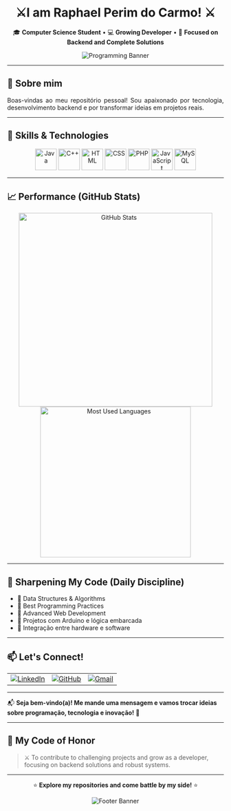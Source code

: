 <h1 align="center"> ⚔I am Raphael Perim do Carmo! ⚔ </h1>

<p align="center">
  🎓 <strong>Computer Science Student</strong> • 💻 <strong>Growing Developer</strong> • 🚀 <strong>Focused on Backend and Complete Solutions</strong>
</p>

<p align="center">
  <img src="https://capsule-render.vercel.app/api?type=waving&color=0:6a0dad,100:000000&height=120&section=header&text=Programming%20&fontColor=FFFFFF&fontSize=40&fontAlignY=35" alt="Programming Banner"/>
</p>

---

## 👋 Sobre mim

<p align="justify">
Boas-vindas ao meu repositório pessoal! Sou apaixonado por tecnologia, desenvolvimento backend e por transformar ideias em projetos reais. </p>

---

## 🐉 Skills & Technologies
<p align="center">
  <img src="https://cdn.jsdelivr.net/gh/devicons/devicon/icons/java/java-original.svg" width="50" height="50" alt="Java"/> 
  <img src="https://cdn.jsdelivr.net/gh/devicons/devicon/icons/cplusplus/cplusplus-original.svg" width="50" height="50" alt="C++"/> 
  <img src="https://cdn.jsdelivr.net/gh/devicons/devicon/icons/html5/html5-original.svg" width="50" height="50" alt="HTML"/> 
  <img src="https://cdn.jsdelivr.net/gh/devicons/devicon/icons/css3/css3-original.svg" width="50" height="50" alt="CSS"/> 
  <img src="https://cdn.jsdelivr.net/gh/devicons/devicon/icons/php/php-original.svg" width="50" height="50" alt="PHP"/> 
  <img src="https://cdn.jsdelivr.net/gh/devicons/devicon/icons/javascript/javascript-original.svg" width="50" height="50" alt="JavaScript"/> 
  <img src="https://cdn.jsdelivr.net/gh/devicons/devicon/icons/mysql/mysql-original.svg" width="50" height="50" alt="MySQL"/>
</p>

---

## 📈 Performance (GitHub Stats)
<p align="center">
  <img src="https://github-readme-stats.vercel.app/api?username=RaphaelPCarmo&show_icons=true&theme=dark&locale=en&title_color=6a0dad&icon_color=6a0dad&text_color=FFFFFF&bg_color=000000" width="450" alt="GitHub Stats"/>
  <img src="https://github-readme-stats.vercel.app/api/top-langs/?username=RaphaelPCarmo&layout=compact&langs_count=7&theme=dark&title_color=6a0dad&text_color=FFFFFF&bg_color=000000" width="350" alt="Most Used Languages"/>
</p>

---

## 🌱 Sharpening My Code (Daily Discipline)
- 🐛 Data Structures & Algorithms  
- 🧩 Best Programming Practices  
- 💪 Advanced Web Development  
- 🧠 Projetos com Arduino e lógica embarcada  
- 🔧 Integração entre hardware e software  

---

## 📫 Let's Connect!

<table align="center">
  <tr>
    <td align="center">
      <a href="https://www.linkedin.com/in/raphael-perim-do-carmo-512166315">
        <img src="https://img.shields.io/badge/LinkedIn-0077B5?style=for-the-badge&logo=linkedin&logoColor=white" alt="LinkedIn"/>
      </a>
    </td>
    <td align="center">
      <a href="https://github.com/RaphaelPCarmo">
        <img src="https://img.shields.io/badge/GitHub-181717?style=for-the-badge&logo=github&logoColor=white" alt="GitHub"/>
      </a>
    </td>
    <td align="center">
      <a href="mailto:raphael.perim123@gmail.com">
        <img src="https://img.shields.io/badge/Gmail-D14836?style=for-the-badge&logo=gmail&logoColor=white" alt="Gmail"/>
      </a>
    </td>
  </tr>
</table>

---

📬 **Seja bem-vindo(a)! Me mande uma mensagem e vamos trocar ideias sobre programação, tecnologia e inovação!** 🚀


---

## 🎯 My Code of Honor
> ⚔️ To contribute to challenging projects and grow as a developer, focusing on backend solutions and robust systems.

---

<p align="center">
  ⭐ <strong>Explore my repositories and come battle by my side!</strong> ⭐
</p>

<p align="center">
  <img src="https://capsule-render.vercel.app/api?type=waving&color=0:000000,100:6a0dad&height=120&section=footer&text=%20%20End%20of%20Scroll&fontColor=FFFFFF&fontSize=30" alt="Footer Banner"/>
</p>
